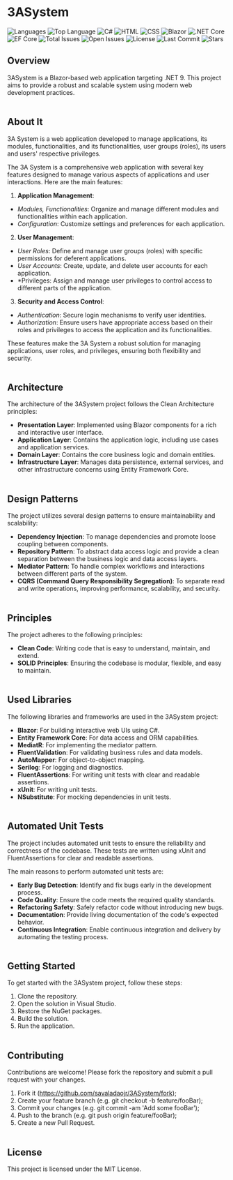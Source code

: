 # 3ASystem

![Languages](https://img.shields.io/github/languages/count/savaladaojr/3ASystem)
![Top Language](https://img.shields.io/github/languages/top/savaladaojr/3ASystem)
![C#](https://img.shields.io/badge/language-C%23-blue)
![HTML](https://img.shields.io/badge/language-HTML-blue)
![CSS](https://img.shields.io/badge/language-CSS-blue)
![Blazor](https://img.shields.io/badge/framework-Blazor-blue)
![.NET Core](https://img.shields.io/badge/framework-.NET%20Core-blue)
![EF Core](https://img.shields.io/badge/framework-EF%20Core-blue)
![Total Issues](https://img.shields.io/github/issues/savaladaojr/3ASystem)
![Open Issues](https://img.shields.io/github/issues-raw/savaladaojr/3ASystem)
![License](https://img.shields.io/github/license/savaladaojr/3ASystem)
![Last Commit](https://img.shields.io/github/last-commit/savaladaojr/3ASystem)
![Stars](https://img.shields.io/github/stars/savaladaojr/3ASystem)

## Overview
3ASystem is a Blazor-based web application targeting .NET 9. 
This project aims to provide a robust and scalable system using modern web development practices.
<br><br>

## About It
3A System is a web application developed to manage applications, its modules, functionalities,  and its functionalities, user groups (roles), its users and users' respective privileges.

The 3A System is a comprehensive web application with several key features designed to manage various aspects of applications and user interactions. Here are the main features:

1. **Application Management**:
- *Modules, Functionalities*: Organize and manage different modules and functionalities within each application.
- *Configuration*: Customize settings and preferences for each application.

2. **User Management**:
- *User Roles*: Define and manage user groups (roles) with specific permissions for deferent applications.
- *User Accounts*: Create, update, and delete user accounts for each application.
- *Privileges: Assign and manage user privileges to control access to different parts of the application.

3. **Security and Access Control**:
- *Authentication*: Secure login mechanisms to verify user identities.
- *Authorization*: Ensure users have appropriate access based on their roles and privileges to access the application and its functionalities.

These features make the 3A System a robust solution for managing applications, user roles, and privileges, ensuring both flexibility and security.
<br><br>

## Architecture
The architecture of the 3ASystem project follows the Clean Architecture principles:
- **Presentation Layer**: Implemented using Blazor components for a rich and interactive user interface.
- **Application Layer**: Contains the application logic, including use cases and application services.
- **Domain Layer**: Contains the core business logic and domain entities.
- **Infrastructure Layer**: Manages data persistence, external services, and other infrastructure concerns using Entity Framework Core.
<br><br>

## Design Patterns
The project utilizes several design patterns to ensure maintainability and scalability:
- **Dependency Injection**: To manage dependencies and promote loose coupling between components.
- **Repository Pattern**: To abstract data access logic and provide a clean separation between the business logic and data access layers.
- **Mediator Pattern**: To handle complex workflows and interactions between different parts of the system.
- **CQRS (Command Query Responsibility Segregation)**: To separate read and write operations, improving performance, scalability, and security.
<br><br>

## Principles
The project adheres to the following principles:
- **Clean Code**: Writing code that is easy to understand, maintain, and extend.
- **SOLID Principles**: Ensuring the codebase is modular, flexible, and easy to maintain.
<br><br>

## Used Libraries
The following libraries and frameworks are used in the 3ASystem project:
- **Blazor**: For building interactive web UIs using C#.
- **Entity Framework Core**: For data access and ORM capabilities.
- **MediatR**: For implementing the mediator pattern.
- **FluentValidation**: For validating business rules and data models.
- **AutoMapper**: For object-to-object mapping.
- **Serilog**: For logging and diagnostics.
- **FluentAssertions**: For writing unit tests with clear and readable assertions.
- **xUnit**: For writing unit tests.
- **NSubstitute**: For mocking dependencies in unit tests.
<br><br>

## Automated Unit Tests
The project includes automated unit tests to ensure the reliability and correctness of the codebase.
These tests are written using xUnit and FluentAssertions for clear and readable assertions. 

The main reasons to perform automated unit tests are:
- **Early Bug Detection**: Identify and fix bugs early in the development process.
- **Code Quality**: Ensure the code meets the required quality standards.
- **Refactoring Safety**: Safely refactor code without introducing new bugs.
- **Documentation**: Provide living documentation of the code's expected behavior.
- **Continuous Integration**: Enable continuous integration and delivery by automating the testing process.
<br><br>

## Getting Started
To get started with the 3ASystem project, follow these steps:
1. Clone the repository.
2. Open the solution in Visual Studio.
3. Restore the NuGet packages.
4. Build the solution.
5. Run the application.
<br><br>

## Contributing
Contributions are welcome! Please fork the repository and submit a pull request with your changes.

1. Fork it (https://github.com/savaladaojr/3ASystem/fork);
2. Create your feature branch (e.g. git checkout -b feature/fooBar);
3. Commit your changes (e.g. git commit -am 'Add some fooBar');
4. Push to the branch (e.g. git push origin feature/fooBar);
5. Create a new Pull Request.
<br><br>

## License
This project is licensed under the MIT License.

